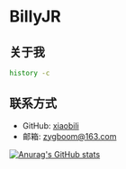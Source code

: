 # BillyJR

## 关于我

```bash
history -c
```

## 联系方式

- GitHub: [xiaobili](https://github.com/xiaobili)
- 邮箱: zygboom@163.com


[![Anurag's GitHub stats](https://github-readme-stats.vercel.app/api?username=xiaobili)](https://github.com/anuraghazra/github-readme-stats)
